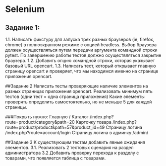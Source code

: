 # Selenium

## Задание 1:
1.1. Написать фикстуру для запуска трех разных браузеров (ie, firefox, chrome) в полноэкранном режиме с опцией headless. Выбор браузера должен осуществляться путем передачи аргумента командной строки pytest. По завершению работы тестов должно осуществляться закрытие браузера.
1.2. Добавить опцию командной строки, которая указывает базовый URL opencart.
1.3. Написать тест, который открывает главную страницу opencart и проверяет, что мы находимся именно на странице приложения opencart.

##Задание 2
Написать тесты проверяющие наличие элементов на разных страницах приложения opencart.
Реализовать минимум пять тестов (одни тест = одна страница приложения)
Какие элементы проверять определить самостоятельно, но не меньше 5 для каждой страницы.

###Покрыть нужно:
Главную /
Каталог /index.php?route=product/category&path=20
Карточку товара /index.php?route=product/product&path=57&product_id=49
Страницу логина /index.php?route=account/login
Страницу логина в админку /admin/

##Задание 3
К существующим тестам добавить явные ожидания элементов.
3.1. Реализовать 2 тестовых сценария на раздел администратора
3.2 Добавить проверку перехода к разделу с товарами, что появляется таблица с товарами.